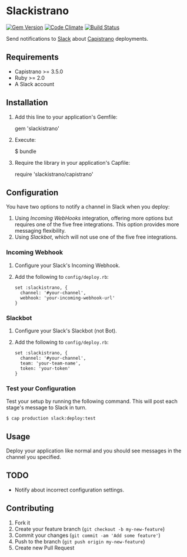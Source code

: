 # Slackistrano

[![Gem Version](https://badge.fury.io/rb/slackistrano.png)](http://badge.fury.io/rb/slackistrano)
[![Code Climate](https://codeclimate.com/github/phallstrom/slackistrano.png)](https://codeclimate.com/github/phallstrom/slackistrano)
[![Build Status](https://travis-ci.org/phallstrom/slackistrano.png?branch=master)](https://travis-ci.org/phallstrom/slackistrano)

Send notifications to [Slack](https://slack.com) about [Capistrano](http://www.capistranorb.com) deployments.

## Requirements

- Capistrano >= 3.5.0
- Ruby >= 2.0
- A Slack account

## Installation

1. Add this line to your application's Gemfile:

    gem 'slackistrano'

2. Execute:

    $ bundle

3. Require the library in your application's Capfile:

    require 'slackistrano/capistrano'

## Configuration

You have two options to notify a channel in Slack when you deploy:

1. Using *Incoming WebHooks* integration, offering more options but requires
   one of the five free integrations. This option provides more messaging
   flexibility.
2. Using *Slackbot*, which will not use one of the five free integrations.

### Incoming Webhook

1. Configure your Slack's Incoming Webhook.
2. Add the following to `config/deploy.rb`:

       set :slackistrano, {
         channel: '#your-channel',
         webhook: 'your-incoming-webhook-url'
       }

### Slackbot

1. Configure your Slack's Slackbot (not Bot).
2. Add the following to `config/deploy.rb`:

       set :slackistrano, {
         channel: '#your-channel',
         team: 'your-team-name',
         token: 'your-token'
       }

### Test your Configuration

Test your setup by running the following command. This will post each stage's
message to Slack in turn.

    $ cap production slack:deploy:test

## Usage

Deploy your application like normal and you should see messages in the channel
you specified.

## TODO

- Notify about incorrect configuration settings.

## Contributing

1. Fork it
2. Create your feature branch (`git checkout -b my-new-feature`)
3. Commit your changes (`git commit -am 'Add some feature'`)
4. Push to the branch (`git push origin my-new-feature`)
5. Create new Pull Request
